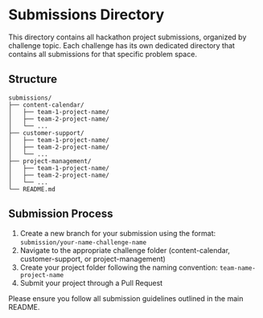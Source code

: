 # Submissions Directory

This directory contains all hackathon project submissions, organized by challenge topic. Each challenge has its own dedicated directory that contains all submissions for that specific problem space.

## Structure

```
submissions/
├── content-calendar/
│   ├── team-1-project-name/
│   ├── team-2-project-name/
│   └── ...
├── customer-support/
│   ├── team-1-project-name/
│   ├── team-2-project-name/
│   └── ...
├── project-management/
│   ├── team-1-project-name/
│   ├── team-2-project-name/
│   └── ...
└── README.md
```

## Submission Process

1. Create a new branch for your submission using the format: `submission/your-name-challenge-name`
2. Navigate to the appropriate challenge folder (content-calendar, customer-support, or project-management)
3. Create your project folder following the naming convention: `team-name-project-name`
4. Submit your project through a Pull Request

Please ensure you follow all submission guidelines outlined in the main README. 